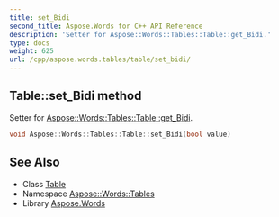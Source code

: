 ```yaml
---
title: set_Bidi
second_title: Aspose.Words for C++ API Reference
description: 'Setter for Aspose::Words::Tables::Table::get_Bidi.'
type: docs
weight: 625
url: /cpp/aspose.words.tables/table/set_bidi/
---
```

## Table::set_Bidi method


Setter for [Aspose::Words::Tables::Table::get_Bidi](../get_bidi/).

```cpp
void Aspose::Words::Tables::Table::set_Bidi(bool value)
```

## See Also

* Class [Table](../)
* Namespace [Aspose::Words::Tables](../../)
* Library [Aspose.Words](../../../)
